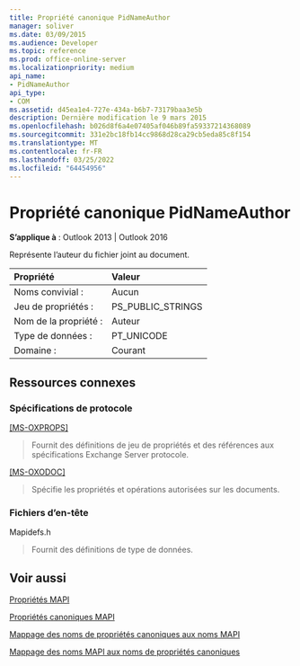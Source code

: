 ```yaml
---
title: Propriété canonique PidNameAuthor
manager: soliver
ms.date: 03/09/2015
ms.audience: Developer
ms.topic: reference
ms.prod: office-online-server
ms.localizationpriority: medium
api_name:
- PidNameAuthor
api_type:
- COM
ms.assetid: d45ea1e4-727e-434a-b6b7-73179baa3e5b
description: Dernière modification le 9 mars 2015
ms.openlocfilehash: b026d8f6a4e07405af046b89fa59337214368089
ms.sourcegitcommit: 331e2bc18fb14cc9868d28ca29cb5eda85c8f154
ms.translationtype: MT
ms.contentlocale: fr-FR
ms.lasthandoff: 03/25/2022
ms.locfileid: "64454956"
---
```

# <a name="pidnameauthor-canonical-property"></a>Propriété canonique PidNameAuthor

  
  
**S’applique à** : Outlook 2013 | Outlook 2016 
  
Représente l’auteur du fichier joint au document.
  
|Propriété|Valeur|
|:-----|:-----|
|Noms convivial :  <br/> |Aucun  <br/> |
|Jeu de propriétés :  <br/> |PS_PUBLIC_STRINGS  <br/> |
|Nom de la propriété :  <br/> |Auteur  <br/> |
|Type de données :  <br/> |PT_UNICODE  <br/> |
|Domaine :  <br/> |Courant  <br/> |
   
## <a name="related-resources"></a>Ressources connexes

### <a name="protocol-specifications"></a>Spécifications de protocole

[[MS-OXPROPS]](https://msdn.microsoft.com/library/f6ab1613-aefe-447d-a49c-18217230b148%28Office.15%29.aspx)
  
> Fournit des définitions de jeu de propriétés et des références aux spécifications Exchange Server protocole.
    
[[MS-OXODOC]](https://msdn.microsoft.com/library/103007c8-5066-4bed-84e3-4465907af098%28Office.15%29.aspx)
  
> Spécifie les propriétés et opérations autorisées sur les documents.
    
### <a name="header-files"></a>Fichiers d’en-tête

Mapidefs.h
  
> Fournit des définitions de type de données.
    
## <a name="see-also"></a>Voir aussi



[Propriétés MAPI](mapi-properties.md)
  
[Propriétés canoniques MAPI](mapi-canonical-properties.md)
  
[Mappage des noms de propriétés canoniques aux noms MAPI](mapping-canonical-property-names-to-mapi-names.md)
  
[Mappage des noms MAPI aux noms de propriétés canoniques](mapping-mapi-names-to-canonical-property-names.md)

